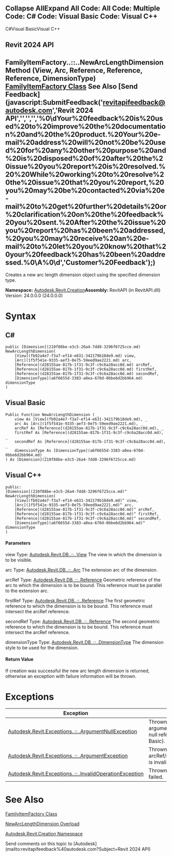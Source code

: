 ﻿

Collapse AllExpand All Code: All Code: Multiple Code: C# Code: Visual Basic Code: Visual C++   
---  
  
C#Visual BasicVisual C++

Revit 2024 API  
---  
FamilyItemFactory..::..NewArcLengthDimension Method (View, Arc, Reference, Reference, Reference, DimensionType)  
[FamilyItemFactory Class](a7622967-1381-c17f-ed04-1ebe40da0440.md) See Also [Send Feedback](javascript:SubmitFeedback\('revitapifeedback@autodesk.com','Revit 2024 API','','','','%0\\dYour%20feedback%20is%20used%20to%20improve%20the%20documentation%20and%20the%20product.%20Your%20e-mail%20address%20will%20not%20be%20used%20for%20any%20other%20purpose%20and%20is%20disposed%20of%20after%20the%20issue%20you%20report%20is%20resolved.%20%20While%20working%20to%20resolve%20the%20issue%20that%20you%20report,%20you%20may%20be%20contacted%20via%20e-mail%20to%20get%20further%20details%20or%20clarification%20on%20the%20feedback%20you%20sent.%20After%20the%20issue%20you%20report%20has%20been%20addressed,%20you%20may%20receive%20an%20e-mail%20to%20let%20you%20know%20that%20your%20feedback%20has%20been%20addressed.%0\\A%0\\d','Customer%20Feedback'\);)  
---  
  
Creates a new arc length dimension object using the specified dimension type.

**Namespace:** [Autodesk.Revit.Creation](ded320da-058a-4edd-0418-0582389559a7.md)**Assembly:** RevitAPI (in RevitAPI.dll) Version: 24.0.0.0 (24.0.0.0)

# Syntax

C#  
---  
      
    
    public [Dimension](210f88be-e3c5-26a4-7dd8-3296f6725cce.md) NewArcLengthDimension(
    	[View](fb92a4e7-f3a7-ef14-e631-342179b18de9.md) view,
    	[Arc](1f5f541e-9335-aef3-0e75-59eed9ae2221.md) arc,
    	[Reference](d28155ae-817b-1f31-9c3f-c9c6a28acc0d.md) arcRef,
    	[Reference](d28155ae-817b-1f31-9c3f-c9c6a28acc0d.md) firstRef,
    	[Reference](d28155ae-817b-1f31-9c3f-c9c6a28acc0d.md) secondRef,
    	[DimensionType](a6f6655d-3383-a0ea-670d-0bbe6d2bb964.md) dimensionType
    )  
  
Visual Basic  
---  
      
    
    Public Function NewArcLengthDimension ( _
    	view As [View](fb92a4e7-f3a7-ef14-e631-342179b18de9.md), _
    	arc As [Arc](1f5f541e-9335-aef3-0e75-59eed9ae2221.md), _
    	arcRef As [Reference](d28155ae-817b-1f31-9c3f-c9c6a28acc0d.md), _
    	firstRef As [Reference](d28155ae-817b-1f31-9c3f-c9c6a28acc0d.md), _
    	secondRef As [Reference](d28155ae-817b-1f31-9c3f-c9c6a28acc0d.md), _
    	dimensionType As [DimensionType](a6f6655d-3383-a0ea-670d-0bbe6d2bb964.md) _
    ) As [Dimension](210f88be-e3c5-26a4-7dd8-3296f6725cce.md)  
  
Visual C++  
---  
      
    
    public:
    [Dimension](210f88be-e3c5-26a4-7dd8-3296f6725cce.md)^ NewArcLengthDimension(
    	[View](fb92a4e7-f3a7-ef14-e631-342179b18de9.md)^ view, 
    	[Arc](1f5f541e-9335-aef3-0e75-59eed9ae2221.md)^ arc, 
    	[Reference](d28155ae-817b-1f31-9c3f-c9c6a28acc0d.md)^ arcRef, 
    	[Reference](d28155ae-817b-1f31-9c3f-c9c6a28acc0d.md)^ firstRef, 
    	[Reference](d28155ae-817b-1f31-9c3f-c9c6a28acc0d.md)^ secondRef, 
    	[DimensionType](a6f6655d-3383-a0ea-670d-0bbe6d2bb964.md)^ dimensionType
    )  
  
#### Parameters

view
    Type: [Autodesk.Revit.DB..::..View](fb92a4e7-f3a7-ef14-e631-342179b18de9.md) The view in which the dimension is to be visible. 

arc
    Type: [Autodesk.Revit.DB..::..Arc](1f5f541e-9335-aef3-0e75-59eed9ae2221.md) The extension arc of the dimension. 

arcRef
    Type: [Autodesk.Revit.DB..::..Reference](d28155ae-817b-1f31-9c3f-c9c6a28acc0d.md) Geometric reference of the arc to which the dimension is to be bound. This reference must be parallel to the extension arc.

firstRef
    Type: [Autodesk.Revit.DB..::..Reference](d28155ae-817b-1f31-9c3f-c9c6a28acc0d.md) The first geometric reference to which the dimension is to be bound. This reference must intersect the arcRef reference.

secondRef
    Type: [Autodesk.Revit.DB..::..Reference](d28155ae-817b-1f31-9c3f-c9c6a28acc0d.md) The second geometric reference to which the dimension is to be bound. This reference must intersect the arcRef reference.

dimensionType
    Type: [Autodesk.Revit.DB..::..DimensionType](a6f6655d-3383-a0ea-670d-0bbe6d2bb964.md) The dimension style to be used for the dimension. 

#### Return Value

If creation was successful the new arc length dimension is returned, otherwise an exception with failure information will be thrown.

# Exceptions

| Exception | Condition |
| --- | --- |
| [Autodesk.Revit.Exceptions..::..ArgumentNullException](631e1424-60f4-929b-4e52-dda9dcd26316.md) | Thrown when any input argument is nullNothingnullptra null reference (Nothing in Visual Basic). |
| [Autodesk.Revit.Exceptions..::..ArgumentException](2e6e4206-97a8-dd4b-df5d-4269f4bb6088.md) | Thrown when the argument arcRef/ref1/ref2/dimensionType is invalid. |
| [Autodesk.Revit.Exceptions..::..InvalidOperationException](9e715f03-3884-e539-4dd6-8d7545733adc.md) | Thrown when the creation failed. |
  
# See Also

[FamilyItemFactory Class](a7622967-1381-c17f-ed04-1ebe40da0440.md)

[NewArcLengthDimension Overload](50f0d023-395e-259c-3569-28772831ce13.md)

[Autodesk.Revit.Creation Namespace](ded320da-058a-4edd-0418-0582389559a7.md)

Send comments on this topic to [Autodesk](mailto:revitapifeedback%40autodesk.com?Subject=Revit 2024 API)